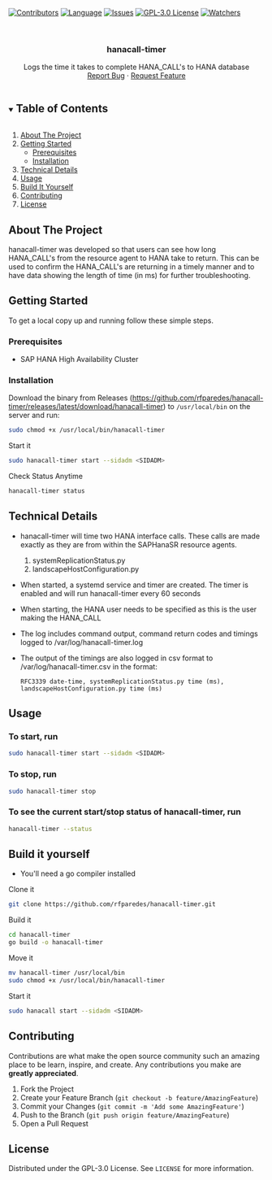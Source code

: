 [![Contributors][contributors-shield]][contributors-url]
[![Language][language-shield]][language-url]
[![Issues][issues-shield]][issues-url]
[![GPL-3.0 License][license-shield]][license-url]
[![Watchers][watchers-shield]][watchers-url]

<!-- PROJECT LOGO -->
<br />
<p align="center">

  <h3 align="center">hanacall-timer</h3>

  <p align="center">
    Logs the time it takes to complete HANA_CALL's to HANA database
    <br />
    <a href="https://github.com/rfparedes/hanacall-timer/issues">Report Bug</a>
    ·
    <a href="https://github.com/rfparedes/hanacall-timer/issues">Request Feature</a>
  </p>
</p>

<!-- TABLE OF CONTENTS -->
<details open="open">
  <summary><h2 style="display: inline-block">Table of Contents</h2></summary>
  <ol>
    <li>
      <a href="#about-the-project">About The Project</a>
    </li>
    <li>
      <a href="#getting-started">Getting Started</a>
      <ul>
        <li><a href="#prerequisites">Prerequisites</a></li>
        <li><a href="#installation">Installation</a></li>
      </ul>
    </li>
    <li><a href="#technical-details">Technical Details</a></li>
    <li><a href="#usage">Usage</a></li>
    <li><a href="#build-it-yourself">Build It Yourself</a></li>
    <li><a href="#contributing">Contributing</a></li>
    <li><a href="#license">License</a></li>
  </ol>
</details>

<!-- ABOUT THE PROJECT -->
## About The Project

hanacall-timer was developed so that users can see how long HANA_CALL's from the resource agent to HANA take to return. This can be used to confirm the HANA_CALL's are returning in a timely manner and to have data showing the length of time (in ms) for further troubleshooting.
<!-- GETTING STARTED -->
## Getting Started

To get a local copy up and running follow these simple steps.

### Prerequisites

* SAP HANA High Availability Cluster

### Installation

Download the binary from Releases (<https://github.com/rfparedes/hanacall-timer/releases/latest/download/hanacall-timer>) to `/usr/local/bin` on the server and run:

```sh
sudo chmod +x /usr/local/bin/hanacall-timer
```

Start it

```sh
sudo hanacall-timer start --sidadm <SIDADM>
```

Check Status Anytime

```sh
hanacall-timer status
```

## Technical Details

* hanacall-timer will time two HANA interface calls. These calls are made exactly as they are from within the SAPHanaSR resource agents.
   1. systemReplicationStatus.py
   2. landscapeHostConfiguration.py
* When started, a systemd service and timer are created.  The timer is enabled and will run hanacall-timer every 60 seconds
* When starting, the HANA <SIDADM> user needs to be specified as this is the user making the HANA_CALL
* The log includes command output, command return codes and timings logged to /var/log/hanacall-timer.log
* The output of the timings are also logged in csv format to /var/log/hanacall-timer.csv in the format:
  
  `RFC3339 date-time, systemReplicationStatus.py time (ms), landscapeHostConfiguration.py time (ms)`
  
## Usage

### To start, run

```sh
sudo hanacall-timer start --sidadm <SIDADM>
```

### To stop, run

```sh
sudo hanacall-timer stop
```

### To see the current start/stop status of hanacall-timer, run

```sh
hanacall-timer --status
```

## Build it yourself

* You'll need a go compiler installed

Clone it

```sh
git clone https://github.com/rfparedes/hanacall-timer.git
```

Build it

```sh
cd hanacall-timer
go build -o hanacall-timer
```

Move it

```sh
mv hanacall-timer /usr/local/bin
sudo chmod +x /usr/local/bin/hanacall-timer
```

Start it

```sh
sudo hanacall start --sidadm <SIDADM>
```

<!-- CONTRIBUTING -->
## Contributing

Contributions are what make the open source community such an amazing place to be learn, inspire, and create. Any contributions you make are **greatly appreciated**.

1. Fork the Project
2. Create your Feature Branch (`git checkout -b feature/AmazingFeature`)
3. Commit your Changes (`git commit -m 'Add some AmazingFeature'`)
4. Push to the Branch (`git push origin feature/AmazingFeature`)
5. Open a Pull Request

<!-- LICENSE -->
## License

Distributed under the GPL-3.0 License. See `LICENSE` for more information.

<!-- MARKDOWN LINKS & IMAGES -->
<!-- https://www.markdownguide.org/basic-syntax/#reference-style-links -->
[contributors-shield]: https://img.shields.io/github/contributors/rfparedes/hanacall-timer?color=%20%2330BA78
[contributors-url]: https://github.com/rfparedes/hanacall-timer/graphs/contributors
[language-shield]: https://img.shields.io/github/languages/top/rfparedes/hanacall-timer?color=%20%2330BA78
[language-url]: https://github.com/rfparedes/hanacall-timer/search?l=go
[watchers-shield]: https://img.shields.io/github/watchers/rfparedes/hanacall-timer?color=%20%2330BA78&style=social
[watchers-url]:https://github.com/rfparedes/hanacall-timer/watchers
[issues-shield]: https://img.shields.io/github/issues/rfparedes/hanacall-timer?color=%20%2330BA78
[issues-url]: https://github.com/rfparedes/hanacall-timer/issues
[license-shield]: https://img.shields.io/github/license/rfparedes/hanacall-timer?color=%20%2330BA78
[license-url]: https://github.com/rfparedes/hanacall-timer/blob/main/LICENSE

